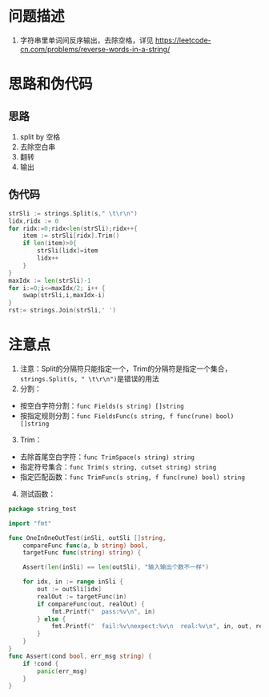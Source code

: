 # 问题描述

1. 字符串里单词间反序输出，去除空格，详见 <https://leetcode-cn.com/problems/reverse-words-in-a-string/>

# 思路和伪代码
## 思路
1. split by 空格
2. 去除空白串
2. 翻转
3. 输出
## 伪代码
```go
strSli := strings.Split(s," \t\r\n")
lidx,ridx := 0
for ridx:=0;ridx<len(strSli);ridx++{
    item := strSli[ridx].Trim()
    if len(item)>0{
        strSli[lidx]=item
        lidx++
    }
}
maxIdx := len(strSli)-1
for i:=0;i<=maxIdx/2; i++ {
    swap(strSli,i,maxIdx-i)
}
rst:= strings.Join(strSli,' ')
```

# 注意点

1. 注意：Split的分隔符只能指定一个，Trim的分隔符是指定一个集合，`strings.Split(s, " \t\r\n")`是错误的用法
2. 分割：

- 按空白字符分割：`func Fields(s string) []string`
- 按指定规则分割：`func FieldsFunc(s string, f func(rune) bool) []string`

3. Trim：

- 去除首尾空白字符：`func TrimSpace(s string) string`
- 指定符号集合：`func Trim(s string, cutset string) string`
- 指定匹配函数：`func TrimFunc(s string, f func(rune) bool) string`

4. 测试函数：

```go
package string_test

import "fmt"

func OneInOneOutTest(inSli, outSli []string,
	compareFunc func(a, b string) bool,
	targetFunc func(string) string) {

	Assert(len(inSli) == len(outSli), "输入输出个数不一样")

	for idx, in := range inSli {
		out := outSli[idx]
		realOut := targetFunc(in)
		if compareFunc(out, realOut) {
			fmt.Printf("  pass:%v\n", in)
		} else {
			fmt.Printf("  fail:%v\nexpect:%v\n  real:%v\n", in, out, realOut)
		}
	}
}
func Assert(cond bool, err_msg string) {
	if !cond {
		panic(err_msg)
	}
}
```
